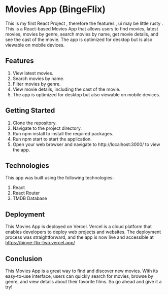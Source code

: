 # Movies App (BingeFlix)

This is my first React Project , therefore the features , ui may be little rusty . This is a React-based Movies App that allows users to find movies, latest movies, movies by genre, search movies by name, get movie details, and see the cast of the movie. The app is optimized for desktop but is also viewable on mobile devices.


## Features

1) View latest movies.
2) Search movies by name.
3) Filter movies by genre.
4) View movie details, including the cast of the movie.
5) The app is optimized for desktop but also viewable on mobile devices.

## Getting Started

1) Clone the repository.
2) Navigate to the project directory.
3) Run npm install to install the required packages.
4) Run npm start to start the application.
5) Open your web browser and navigate to http://localhost:3000/ to view the app.

## Technologies

This app was built using the following technologies:

1) React
2) React Router
3) TMDB Database

## Deployment
This Movies App is deployed on Vercel. Vercel is a cloud platform that enables developers to deploy web projects and websites. The deployment process was straightforward, and the app is now live and accessible at https://binge-flix-two.vercel.app/

## Conclusion
This Movies App is a great way to find and discover new movies. With its easy-to-use interface, users can quickly search for movies, browse by genre, and view details about their favorite films. So go ahead and give it a try!
